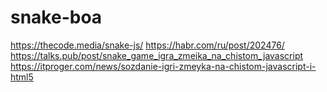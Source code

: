 # snake-boa
https://thecode.media/snake-js/
https://habr.com/ru/post/202476/
https://talks.pub/post/snake_game_igra_zmeika_na_chistom_javascript
https://itproger.com/news/sozdanie-igri-zmeyka-na-chistom-javascript-i-html5
